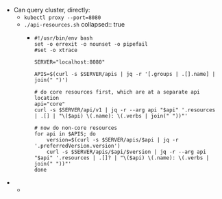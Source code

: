 - Can query cluster, directly:
	- `kubectl proxy --port=8080`
	- `./api-resources.sh`
	  collapsed:: true
		- ```
		  #!/usr/bin/env bash
		  set -o errexit -o nounset -o pipefail
		  #set -o xtrace
		  
		  SERVER="localhost:8080"
		  
		  APIS=$(curl -s $SERVER/apis | jq -r '[.groups | .[].name] | join(" ")')
		  
		  # do core resources first, which are at a separate api location
		  api="core"
		  curl -s $SERVER/api/v1 | jq -r --arg api "$api" '.resources | .[] | "\($api) \(.name): \(.verbs | join(" "))"'
		  
		  # now do non-core resources
		  for api in $APIS; do
		      version=$(curl -s $SERVER/apis/$api | jq -r '.preferredVersion.version')
		      curl -s $SERVER/apis/$api/$version | jq -r --arg api "$api" '.resources | .[]? | "\($api) \(.name): \(.verbs | join(" "))"'
		  done
		  
		  ```
-
	-